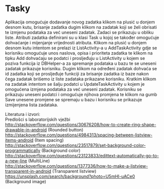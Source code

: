 # Tasky  
Aplikacija omogućuje dodavanje novog zadatka klikom na plusić u donjem desnom kutu, brisanje zadatka dugim klikom na zadatak 
koji se želi obrisati te izmjenu podataka za već uneseni zadatak. Zadaci se prikazuju u obliku liste. Atributi zadatka definirani su 
u klasi Task u kojoj se također omogućuje dohvaćanje i mijenjanje vrijednosti atributa. Klikom na plusić u donjem desnom kutu 
intentom se prelazi iz ListActivity-a u AddTaskActivity gdje se korisniku omogućuje unos naslova, opisa i prioriteta zadatka te klikom na tipku Add 
dohvaćaju se podatci i prosljeđuju u ListActivity u kojem se poziva funkcija iz DBHelper-a za spremanje podataka u bazu te se 
uneseni zadatak prikazuje korisniku. Dugim klikom na određeni zadatak dohvaća se id zadatka koji se prosljeđuje funkciji za brisanje 
zadatka iz baze nakon čega zadatak brišemo iz liste zadataka prikazane korisniku. Kratkim klikom na zadatak intentom se šalju podatci 
u UpdateTaskActivity u kojem je omogućena izmjena podataka za već uneseni zadatak. Korisniku se prikazuju uneseni podatci i omogućuje 
njihova promjena te klikom na gumb Save unesene promjene se spremaju u bazu i korisniku se prikazuje izmijenjena lista zadataka.  
  
Literatura i izvori:  
Predlošci s laboratorijskih vježbi  
http://stackoverflow.com/questions/30676208/how-to-create-ring-shape-drawable-in-android (Rounded button)  
http://stackoverflow.com/questions/4984313/spacing-between-listview-items-android (Item spacing)  
http://stackoverflow.com/questions/23517879/set-background-color-programmatically (Background color)  
http://stackoverflow.com/questions/23123833/edittext-automatically-go-to-a-new-line (MultiLine)  
http://stackoverflow.com/questions/1377336/how-to-make-a-listview-transparent-in-android (Transparent listview)  
https://unsplash.com/search/background?photo=U5mHl-uACe0 (Background image)  